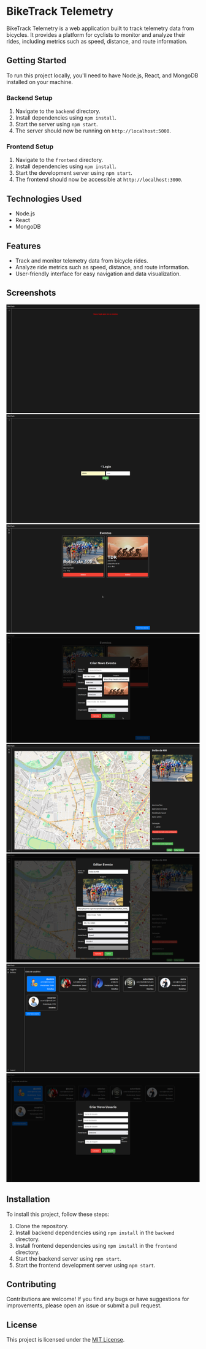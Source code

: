 # BikeTrack Telemetry

BikeTrack Telemetry is a web application built to track telemetry data from bicycles. It provides a platform for cyclists to monitor and analyze their rides, including metrics such as speed, distance, and route information.

## Getting Started

To run this project locally, you'll need to have Node.js, React, and MongoDB installed on your machine.

### Backend Setup

1. Navigate to the `backend` directory.
2. Install dependencies using `npm install`.
3. Start the server using `npm start`.
4. The server should now be running on `http://localhost:5000`.

### Frontend Setup

1. Navigate to the `frontend` directory.
2. Install dependencies using `npm install`.
3. Start the development server using `npm start`.
4. The frontend should now be accessible at `http://localhost:3000`.

## Technologies Used

- Node.js
- React
- MongoDB

## Features

- Track and monitor telemetry data from bicycle rides.
- Analyze ride metrics such as speed, distance, and route information.
- User-friendly interface for easy navigation and data visualization.

## Screenshots

![Screenshot 1](screenshots/screenshot1.png)
![Screenshot 2](screenshots/screenshot2.png)
![Screenshot 3](screenshots/screenshot3.png)
![Screenshot 4](screenshots/screenshot4.png)
![Screenshot 5](screenshots/screenshot5.png)
![Screenshot 6](screenshots/screenshot6.png)
![Screenshot 7](screenshots/screenshot7.png)
![Screenshot 8](screenshots/screenshot8.png)

<!-- You can add more screenshots here -->

## Installation

To install this project, follow these steps:

1. Clone the repository.
2. Install backend dependencies using `npm install` in the `backend` directory.
3. Install frontend dependencies using `npm install` in the `frontend` directory.
4. Start the backend server using `npm start`.
5. Start the frontend development server using `npm start`.

## Contributing

Contributions are welcome! If you find any bugs or have suggestions for improvements, please open an issue or submit a pull request.

## License

This project is licensed under the [MIT License](LICENSE).
